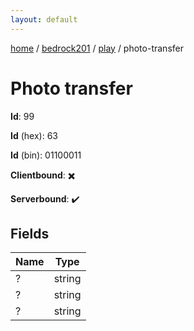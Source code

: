 ```yaml
---
layout: default
---
```


[home](/)  /  [bedrock201](/protocol/bedrock201)  /  [play](/protocol/bedrock201/play)  /  photo-transfer

# Photo transfer

**Id**: 99

**Id** (hex): 63

**Id** (bin): 01100011

**Clientbound**: ✖️

**Serverbound**: ✔️

## Fields

Name | Type
---|---
? | string
? | string
? | string

